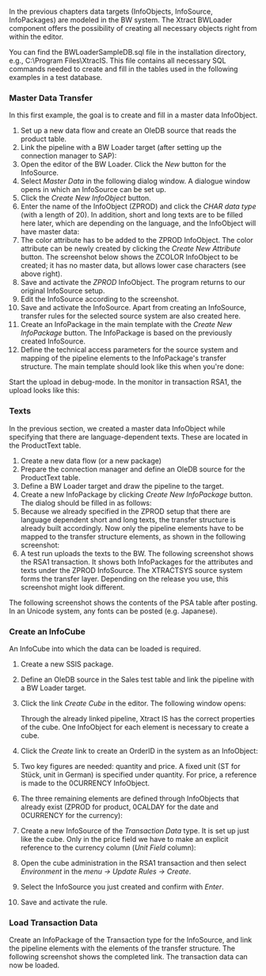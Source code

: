In the previous chapters data targets (InfoObjects, InfoSource, InfoPackages) are modeled in the BW system. The Xtract BWLoader component offers the possibility of creating all necessary objects right from within the editor.

You can find the BWLoaderSampleDB.sql file in the installation directory, e.g., C:\\Program Files\\XtracIS. This file contains all necessary SQL commands needed to create and fill in the tables used in the following examples in a test database.

### Master Data Transfer

In this first example, the goal is to create and fill in a master data InfoObject.

1. Set up a new data flow and create an OleDB source that reads the product table.
1. Link the pipeline with a BW Loader target (after setting up the connection manager to SAP):
1. Open the editor of the BW Loader. Click the *New* button for the InfoSource.
1. Select *Master Data* in the following dialog window. A dialogue window opens in which an InfoSource can be set up.
1. Click the *Create New InfoObject* button.
1. Enter the name of the InfoObject (ZPROD) and click the *CHAR data type* (with a length of 20). In addition, short and long texts are to be filled here later, which are depending on the language, and the InfoObject will have master data:
1. The color attribute has to be added to the ZPROD InfoObject. The color attribute can be newly created by clicking the *Create New Attribute* button. The screenshot below shows the ZCOLOR InfoObject to be created; it has no master data, but allows lower case characters (see above right).
1. Save and activate the *ZPROD* InfoObject. The program returns to our original InfoSource setup.
1. Edit the InfoSource according to the screenshot.
1. Save and activate the InfoSource. Apart from creating an InfoSource, transfer rules for the selected source system are also created here.
1. Create an InfoPackage in the main template with the *Create New InfoPackage* button. The InfoPackage is based on the previously created InfoSource.
1. Define the technical access parameters for the source system and mapping of the pipeline elements to the InfoPackage's transfer structure. The main template should look like this when you're done:

Start the upload in debug-mode. In the monitor in transaction RSA1, the upload looks like this:

### Texts

In the previous section, we created a master data InfoObject while specifying that there are language-dependent texts. These are located in the ProductText table.

1. Create a new data flow (or a new package)
1. Prepare the connection manager and define an OleDB source for the ProductText table.
1. Define a BW Loader target and draw the pipeline to the target.
1. Create a new InfoPackage by clicking *Create New InfoPackage* button. The dialog should be filled in as follows:
1. Because we already specified in the ZPROD setup that there are language dependent short and long texts, the transfer structure is already built accordingly. Now only the pipeline elements have to be mapped to the transfer structure elements, as shown in the following screenshot:
1. A test run uploads the texts to the BW. The following screenshot shows the RSA1 transaction. It shows both InfoPackages for the attributes and texts under the ZPROD InfoSource. The XTRACTSYS source system forms the transfer layer. Depending on the release you use, this screenshot might look different.

The following screenshot shows the contents of the PSA table after posting. In an Unicode system, any fonts can be posted (e.g. Japanese).

### Create an InfoCube

An InfoCube into which the data can be loaded is required.

1. Create a new SSIS package.

1. Define an OleDB source in the Sales test table and link the pipeline with a BW Loader target.

1. Click the link *Create Cube* in the editor. The following window opens:

   Through the already linked pipeline, Xtract IS has the correct properties of the cube. One InfoObject for each element is necessary to create a cube.

1. Click the *Create* link to create an OrderID in the system as an InfoObject:

1. Two key figures are needed: quantity and price. A fixed unit (ST for Stück, unit in German) is specified under quantity. For price, a reference is made to the 0CURRENCY InfoObject.

1. The three remaining elements are defined through InfoObjects that already exist (ZPROD for product, 0CALDAY for the date and 0CURRENCY for the currency):

1. Create a new InfoSource of the *Transaction Data* type. It is set up just like the cube. Only in the price field we have to make an explicit reference to the currency column (*Unit Field* column):

1. Open the cube administration in the RSA1 transaction and then select *Environment* in the *menu -> Update Rules -> Create*.

1. Select the InfoSource you just created and confirm with *Enter*.

1. Save and activate the rule.

### Load Transaction Data

Create an InfoPackage of the Transaction type for the InfoSource, and link the pipeline elements with the elements of the transfer structure. The following screenshot shows the completed link. The transaction data can now be loaded.
